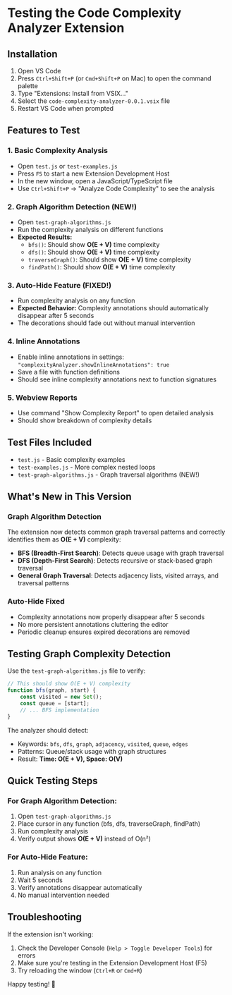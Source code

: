 # Testing the Code Complexity Analyzer Extension

## Installation

1. Open VS Code
2. Press `Ctrl+Shift+P` (or `Cmd+Shift+P` on Mac) to open the command palette
3. Type "Extensions: Install from VSIX..."
4. Select the `code-complexity-analyzer-0.0.1.vsix` file
5. Restart VS Code when prompted

## Features to Test

### 1. Basic Complexity Analysis
- Open `test.js` or `test-examples.js`
- Press `F5` to start a new Extension Development Host
- In the new window, open a JavaScript/TypeScript file
- Use `Ctrl+Shift+P` → "Analyze Code Complexity" to see the analysis

### 2. Graph Algorithm Detection (NEW!)
- Open `test-graph-algorithms.js`
- Run the complexity analysis on different functions
- **Expected Results:**
  - `bfs()`: Should show **O(E + V)** time complexity
  - `dfs()`: Should show **O(E + V)** time complexity  
  - `traverseGraph()`: Should show **O(E + V)** time complexity
  - `findPath()`: Should show **O(E + V)** time complexity

### 3. Auto-Hide Feature (FIXED!)
- Run complexity analysis on any function
- **Expected Behavior:** Complexity annotations should automatically disappear after 5 seconds
- The decorations should fade out without manual intervention

### 4. Inline Annotations
- Enable inline annotations in settings: `"complexityAnalyzer.showInlineAnnotations": true`
- Save a file with function definitions
- Should see inline complexity annotations next to function signatures

### 5. Webview Reports
- Use command "Show Complexity Report" to open detailed analysis
- Should show breakdown of complexity details

## Test Files Included

- `test.js` - Basic complexity examples
- `test-examples.js` - More complex nested loops
- `test-graph-algorithms.js` - Graph traversal algorithms (NEW!)

## What's New in This Version

### Graph Algorithm Detection
The extension now detects common graph traversal patterns and correctly identifies them as **O(E + V)** complexity:

- **BFS (Breadth-First Search)**: Detects queue usage with graph traversal
- **DFS (Depth-First Search)**: Detects recursive or stack-based graph traversal  
- **General Graph Traversal**: Detects adjacency lists, visited arrays, and traversal patterns

### Auto-Hide Fixed
- Complexity annotations now properly disappear after 5 seconds
- No more persistent annotations cluttering the editor
- Periodic cleanup ensures expired decorations are removed

## Testing Graph Complexity Detection

Use the `test-graph-algorithms.js` file to verify:

```javascript
// This should show O(E + V) complexity
function bfs(graph, start) {
    const visited = new Set();
    const queue = [start];
    // ... BFS implementation
}
```

The analyzer should detect:
- Keywords: `bfs`, `dfs`, `graph`, `adjacency`, `visited`, `queue`, `edges`
- Patterns: Queue/stack usage with graph structures
- Result: **Time: O(E + V), Space: O(V)**

## Quick Testing Steps

### For Graph Algorithm Detection:
1. Open `test-graph-algorithms.js`
2. Place cursor in any function (bfs, dfs, traverseGraph, findPath)
3. Run complexity analysis
4. Verify output shows **O(E + V)** instead of O(n²)

### For Auto-Hide Feature:
1. Run analysis on any function
2. Wait 5 seconds
3. Verify annotations disappear automatically
4. No manual intervention needed

## Troubleshooting

If the extension isn't working:
1. Check the Developer Console (`Help > Toggle Developer Tools`) for errors
2. Make sure you're testing in the Extension Development Host (F5)
3. Try reloading the window (`Ctrl+R` or `Cmd+R`)

Happy testing! 🎉
